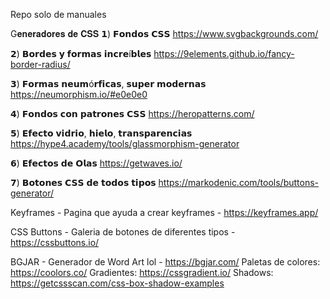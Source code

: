 Repo solo de manuales

G𝐞𝐧𝐞𝐫𝐚𝐝𝐨𝐫𝐞𝐬 𝐝𝐞 𝐂𝐒𝐒
𝟭) 𝗙𝗼𝗻𝗱𝗼𝘀 𝗖𝗦𝗦 
https://www.svgbackgrounds.com/

𝟮) 𝗕𝗼𝗿𝗱𝗲𝘀 𝘆 𝗳𝗼𝗿𝗺𝗮𝘀 𝗶𝗻𝗰𝗿𝗲í𝗯𝗹𝗲𝘀
https://9elements.github.io/fancy-border-radius/

𝟯) 𝗙𝗼𝗿𝗺𝗮𝘀 𝗻𝗲𝘂𝗺ó𝗿𝗳𝗶𝗰𝗮𝘀, 𝘀𝘂𝗽𝗲𝗿 𝗺𝗼𝗱𝗲𝗿𝗻𝗮𝘀
https://neumorphism.io/#e0e0e0

𝟰) 𝗙𝗼𝗻𝗱𝗼𝘀 𝗰𝗼𝗻 𝗽𝗮𝘁𝗿𝗼𝗻𝗲𝘀 𝗖𝗦𝗦
https://heropatterns.com/

𝟱) 𝗘𝗳𝗲𝗰𝘁𝗼 𝘃𝗶𝗱𝗿𝗶𝗼, 𝗵𝗶𝗲𝗹𝗼, 𝘁𝗿𝗮𝗻𝘀𝗽𝗮𝗿𝗲𝗻𝗰𝗶𝗮𝘀
https://hype4.academy/tools/glassmorphism-generator

𝟲) 𝗘𝗳𝗲𝗰𝘁𝗼𝘀 𝗱𝗲 𝗢𝗹𝗮𝘀
https://getwaves.io/

𝟳) 𝗕𝗼𝘁𝗼𝗻𝗲𝘀 𝗖𝗦𝗦 𝗱𝗲 𝘁𝗼𝗱𝗼𝘀 𝘁𝗶𝗽𝗼𝘀
https://markodenic.com/tools/buttons-generator/

Keyframes - Pagina que ayuda a crear keyframes - https://keyframes.app/

CSS Buttons - Galeria de botones de diferentes tipos - https://cssbuttons.io/

BGJAR - Generador de Word Art lol - https://bgjar.com/
Paletas de colores: https://coolors.co/ 
Gradientes: https://cssgradient.io/
Shadows: https://getcssscan.com/css-box-shadow-examples
